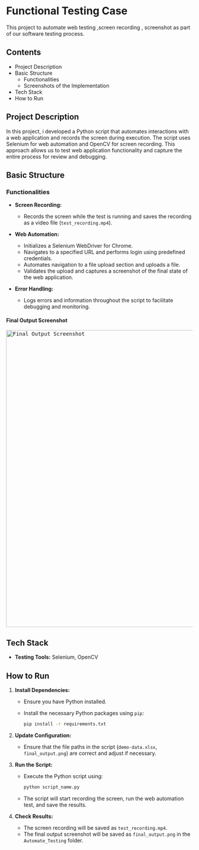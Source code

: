 # Functional Testing Case

This project to automate web testing ,screen recording , screenshot as part of our software testing process.

## Contents

- Project Description
- Basic Structure
  - Functionalities
  - Screenshots of the Implementation
- Tech Stack
- How to Run
  

## Project Description

In this project, i developed a Python script that automates interactions with a web application and records the screen during execution. The script uses Selenium for web automation and OpenCV for screen recording. This approach allows us to test web application functionality and capture the entire process for review and debugging.

## Basic Structure

### Functionalities

- **Screen Recording:**
  - Records the screen while the test is running and saves the recording as a video file (`test_recording.mp4`).

- **Web Automation:**
  - Initializes a Selenium WebDriver for Chrome.
  - Navigates to a specified URL and performs login using predefined credentials.
  - Automates navigation to a file upload section and uploads a file.
  - Validates the upload and captures a screenshot of the final state of the web application.

- **Error Handling:**
  - Logs errors and information throughout the script to facilitate debugging and monitoring.

#### Final Output Screenshot

<kbd><img src="C:/Users/HP/Desktop/Automate_Testing/Final_Output.png" width="800px" alt="Final Output Screenshot"></kbd>

## Tech Stack

- **Testing Tools:** Selenium, OpenCV

## How to Run

1. **Install Dependencies:**
   - Ensure you have Python installed.
   - Install the necessary Python packages using `pip`:

     ```bash
     pip install -r requirements.txt
     ```

3. **Update Configuration:**
   - Ensure that the file paths in the script (`demo-data.xlsx`, `final_output.png`) are correct and adjust if necessary.

4. **Run the Script:**
   - Execute the Python script using:

     ```bash
     python script_name.py
     ```

   - The script will start recording the screen, run the web automation test, and save the results.

5. **Check Results:**
   - The screen recording will be saved as `test_recording.mp4`.
   - The final output screenshot will be saved as `final_output.png` in the `Automate_Testing` folder.



